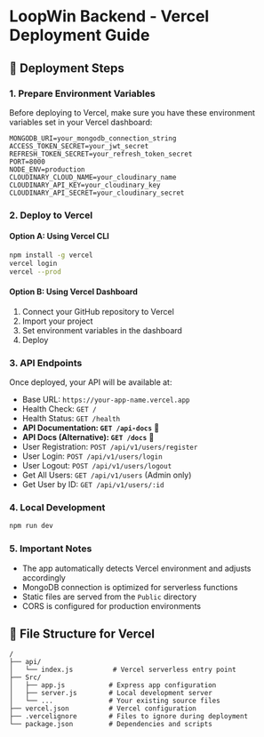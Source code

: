 # LoopWin Backend - Vercel Deployment Guide

## 🚀 Deployment Steps

### 1. Prepare Environment Variables
Before deploying to Vercel, make sure you have these environment variables set in your Vercel dashboard:

```
MONGODB_URI=your_mongodb_connection_string
ACCESS_TOKEN_SECRET=your_jwt_secret
REFRESH_TOKEN_SECRET=your_refresh_token_secret
PORT=8000
NODE_ENV=production
CLOUDINARY_CLOUD_NAME=your_cloudinary_name
CLOUDINARY_API_KEY=your_cloudinary_key
CLOUDINARY_API_SECRET=your_cloudinary_secret
```

### 2. Deploy to Vercel

#### Option A: Using Vercel CLI
```bash
npm install -g vercel
vercel login
vercel --prod
```

#### Option B: Using Vercel Dashboard
1. Connect your GitHub repository to Vercel
2. Import your project
3. Set environment variables in the dashboard
4. Deploy

### 3. API Endpoints
Once deployed, your API will be available at:
- Base URL: `https://your-app-name.vercel.app`
- Health Check: `GET /`
- Health Status: `GET /health`
- **API Documentation: `GET /api-docs`** 🚀
- **API Docs (Alternative): `GET /docs`** 🚀
- User Registration: `POST /api/v1/users/register`
- User Login: `POST /api/v1/users/login`
- User Logout: `POST /api/v1/users/logout`
- Get All Users: `GET /api/v1/users` (Admin only)
- Get User by ID: `GET /api/v1/users/:id`

### 4. Local Development
```bash
npm run dev
```

### 5. Important Notes
- The app automatically detects Vercel environment and adjusts accordingly
- MongoDB connection is optimized for serverless functions
- Static files are served from the `Public` directory
- CORS is configured for production environments

## 🔧 File Structure for Vercel
```
/
├── api/
│   └── index.js          # Vercel serverless entry point
├── Src/
│   ├── app.js           # Express app configuration
│   ├── server.js        # Local development server
│   └── ...              # Your existing source files
├── vercel.json          # Vercel configuration
├── .vercelignore        # Files to ignore during deployment
└── package.json         # Dependencies and scripts
```
